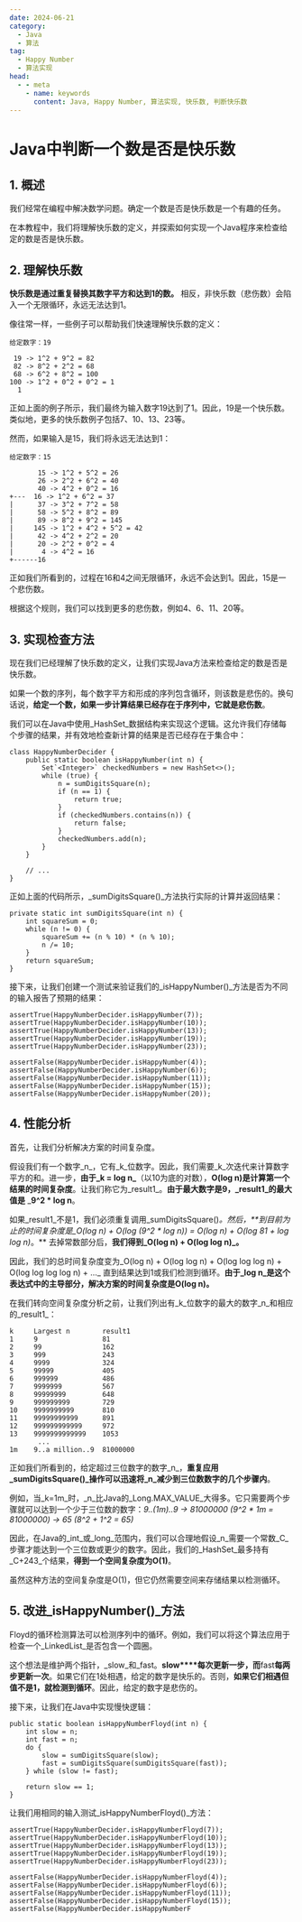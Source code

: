 ```yaml
---
date: 2024-06-21
category:
  - Java
  - 算法
tag:
  - Happy Number
  - 算法实现
head:
  - - meta
    - name: keywords
      content: Java, Happy Number, 算法实现, 快乐数, 判断快乐数
---
```


# Java中判断一个数是否是快乐数

## 1. 概述

我们经常在编程中解决数学问题。确定一个数是否是快乐数是一个有趣的任务。

在本教程中，我们将理解快乐数的定义，并探索如何实现一个Java程序来检查给定的数是否是快乐数。

## 2. 理解快乐数

**快乐数是通过重复替换其数字平方和达到1的数。** 相反，非快乐数（悲伤数）会陷入一个无限循环，永远无法达到1。

像往常一样，一些例子可以帮助我们快速理解快乐数的定义：

```
给定数字：19

 19 -> 1^2 + 9^2 = 82
 82 -> 8^2 + 2^2 = 68
 68 -> 6^2 + 8^2 = 100
100 -> 1^2 + 0^2 + 0^2 = 1
  1

```

正如上面的例子所示，我们最终为输入数字19达到了1。因此，19是一个快乐数。类似地，更多的快乐数例子包括7、10、13、23等。

然而，如果输入是15，我们将永远无法达到1：

```
给定数字：15

       15 -> 1^2 + 5^2 = 26
       26 -> 2^2 + 6^2 = 40
       40 -> 4^2 + 0^2 = 16
+---  16 -> 1^2 + 6^2 = 37
|      37 -> 3^2 + 7^2 = 58
|      58 -> 5^2 + 8^2 = 89
|      89 -> 8^2 + 9^2 = 145
|     145 -> 1^2 + 4^2 + 5^2 = 42
|      42 -> 4^2 + 2^2 = 20
|      20 -> 2^2 + 0^2 = 4
|       4 -> 4^2 = 16
+------16

```

正如我们所看到的，过程在16和4之间无限循环，永远不会达到1。因此，15是一个悲伤数。

根据这个规则，我们可以找到更多的悲伤数，例如4、6、11、20等。

## 3. 实现检查方法

现在我们已经理解了快乐数的定义，让我们实现Java方法来检查给定的数是否是快乐数。

如果一个数的序列，每个数字平方和形成的序列包含循环，则该数是悲伤的。换句话说，**给定一个数，如果一步计算结果已经存在于序列中，它就是悲伤数**。

我们可以在Java中使用_HashSet_数据结构来实现这个逻辑。这允许我们存储每个步骤的结果，并有效地检查新计算的结果是否已经存在于集合中：

```
class HappyNumberDecider {
    public static boolean isHappyNumber(int n) {
        Set`<Integer>` checkedNumbers = new HashSet<>();
        while (true) {
            n = sumDigitsSquare(n);
            if (n == 1) {
                return true;
            }
            if (checkedNumbers.contains(n)) {
                return false;
            }
            checkedNumbers.add(n);
        }
    }

    // ...
}
```

正如上面的代码所示，_sumDigitsSquare()_方法执行实际的计算并返回结果：

```
private static int sumDigitsSquare(int n) {
    int squareSum = 0;
    while (n != 0) {
        squareSum += (n % 10) * (n % 10);
        n /= 10;
    }
    return squareSum;
}
```

接下来，让我们创建一个测试来验证我们的_isHappyNumber()_方法是否为不同的输入报告了预期的结果：

```
assertTrue(HappyNumberDecider.isHappyNumber(7));
assertTrue(HappyNumberDecider.isHappyNumber(10));
assertTrue(HappyNumberDecider.isHappyNumber(13));
assertTrue(HappyNumberDecider.isHappyNumber(19));
assertTrue(HappyNumberDecider.isHappyNumber(23));

assertFalse(HappyNumberDecider.isHappyNumber(4));
assertFalse(HappyNumberDecider.isHappyNumber(6));
assertFalse(HappyNumberDecider.isHappyNumber(11));
assertFalse(HappyNumberDecider.isHappyNumber(15));
assertFalse(HappyNumberDecider.isHappyNumber(20));
```

## 4. 性能分析

首先，让我们分析解决方案的时间复杂度。

假设我们有一个数字_n_，它有_k_位数字。因此，我们需要_k_次迭代来计算数字平方的和。进一步，**由于_k = log n_**（以10为底的对数），**O(log n)是计算第一个结果的时间复杂度**。让我们称它为_result1_。**由于最大数字是9，_result1_的最大值是** _**9^2 * log n**。

如果_result1_不是1，我们必须重复调用_sumDigitsSquare()_。然后，**到目前为止的时间复杂度是_O(log n) + O(log (9^2 * log n)) = O(log n) + O(log 81 + log log n)_。** 去掉常数部分后，**我们得到_O(log n) + O(log log n)_。**

因此，我们的总时间复杂度变为_O(log n) + O(log log n) + O(log log log n) + O(log log log log n) + …_ 直到结果达到1或我们检测到循环。**由于_log n_是这个表达式中的主导部分，解决方案的时间复杂度是O(log n)。**

在我们转向空间复杂度分析之前，让我们列出有_k_位数字的最大的数字_n_和相应的_result1_：

```
k     Largest n        result1
1     9                81
2     99               162
3     999              243
4     9999             324
5     99999            405
6     999999           486
7     9999999          567
8     99999999         648
9     999999999        729
10    9999999999       810
11    99999999999      891
12    999999999999     972
13    9999999999999    1053
       ...
1m    9..a million..9  81000000
```

正如我们所看到的，给定超过三位数字的数字_n_，**重复应用_sumDigitsSquare()_操作可以迅速将_n_减少到三位数数字的几个步骤内**。

例如，当_k=1m_时，_n_比Java的_Long.MAX_VALUE_大得多。它只需要两个步骤就可以达到一个少于三位数的数字：_9..(1m)..9 -> 81000000 (9^2 * 1m = 81000000) -> 65 (8^2 + 1^2 = 65)_

因此，在Java的_int_或_long_范围内，我们可以合理地假设_n_需要一个常数_C_步骤才能达到一个三位数或更少的数字。因此，我们的_HashSet_最多持有_C+243_个结果，**得到一个空间复杂度为O(1)**。

虽然这种方法的空间复杂度是O(1)，但它仍然需要空间来存储结果以检测循环。

## 5. 改进_isHappyNumber()_方法

Floyd的循环检测算法可以检测序列中的循环。例如，我们可以将这个算法应用于检查一个_LinkedList_是否包含一个圆圈。

这个想法是维护两个指针，_slow_和_fast。**slow****每次更新一步，而**fast**每两步更新一次**。如果它们在1处相遇，给定的数字是快乐的。否则，**如果它们相遇但值不是1，就检测到循环**。因此，给定的数字是悲伤的。

接下来，让我们在Java中实现慢快逻辑：

```
public static boolean isHappyNumberFloyd(int n) {
    int slow = n;
    int fast = n;
    do {
        slow = sumDigitsSquare(slow);
        fast = sumDigitsSquare(sumDigitsSquare(fast));
    } while (slow != fast);

    return slow == 1;
}
```

让我们用相同的输入测试_isHappyNumberFloyd()_方法：

```
assertTrue(HappyNumberDecider.isHappyNumberFloyd(7));
assertTrue(HappyNumberDecider.isHappyNumberFloyd(10));
assertTrue(HappyNumberDecider.isHappyNumberFloyd(13));
assertTrue(HappyNumberDecider.isHappyNumberFloyd(19));
assertTrue(HappyNumberDecider.isHappyNumberFloyd(23));

assertFalse(HappyNumberDecider.isHappyNumberFloyd(4));
assertFalse(HappyNumberDecider.isHappyNumberFloyd(6));
assertFalse(HappyNumberDecider.isHappyNumberFloyd(11));
assertFalse(HappyNumberDecider.isHappyNumberFloyd(15));
assertFalse(HappyNumberDecider.isHappyNumberF
